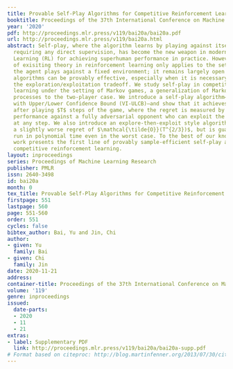 ```yaml
---
title: Provable Self-Play Algorithms for Competitive Reinforcement Learning
booktitle: Proceedings of the 37th International Conference on Machine Learning
year: '2020'
pdf: http://proceedings.mlr.press/v119/bai20a/bai20a.pdf
url: http://proceedings.mlr.press/v119/bai20a.html
abstract: Self-play, where the algorithm learns by playing against itself without
  requiring any direct supervision, has become the new weapon in modern Reinforcement
  Learning (RL) for achieving superhuman performance in practice. However, the majority
  of exisiting theory in reinforcement learning only applies to the setting where
  the agent plays against a fixed environment; it remains largely open whether self-play
  algorithms can be provably effective, especially when it is necessary to manage
  the exploration/exploitation tradeoff. We study self-play in competitive reinforcement
  learning under the setting of Markov games, a generalization of Markov decision
  processes to the two-player case. We introduce a self-play algorithm—Value Iteration
  with Upper/Lower Confidence Bound (VI-ULCB)—and show that it achieves regret $\mathcal{\tilde{O}}(\sqrt{T})$
  after playing $T$ steps of the game, where the regret is measured by the agent’s
  performance against a fully adversarial opponent who can exploit the agent’s strategy
  at any step. We also introduce an explore-then-exploit style algorithm, which achieves
  a slightly worse regret of $\mathcal{\tilde{O}}(T^{2/3})$, but is guaranteed to
  run in polynomial time even in the worst case. To the best of our knowledge, our
  work presents the first line of provably sample-efficient self-play algorithms for
  competitive reinforcement learning.
layout: inproceedings
series: Proceedings of Machine Learning Research
publisher: PMLR
issn: 2640-3498
id: bai20a
month: 0
tex_title: Provable Self-Play Algorithms for Competitive Reinforcement Learning
firstpage: 551
lastpage: 560
page: 551-560
order: 551
cycles: false
bibtex_author: Bai, Yu and Jin, Chi
author:
- given: Yu
  family: Bai
- given: Chi
  family: Jin
date: 2020-11-21
address: 
container-title: Proceedings of the 37th International Conference on Machine Learning
volume: '119'
genre: inproceedings
issued:
  date-parts:
  - 2020
  - 11
  - 21
extras:
- label: Supplementary PDF
  link: http://proceedings.mlr.press/v119/bai20a/bai20a-supp.pdf
# Format based on citeproc: http://blog.martinfenner.org/2013/07/30/citeproc-yaml-for-bibliographies/
---
```

